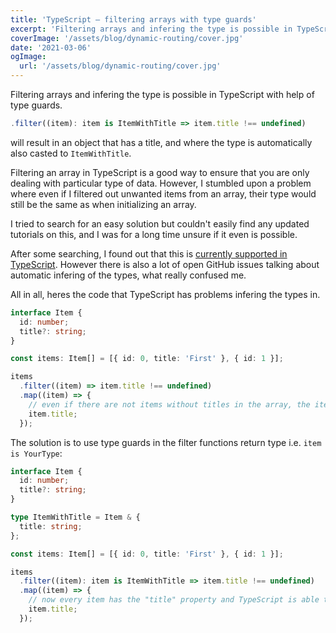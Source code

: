 ```yaml
---
title: 'TypeScript – filtering arrays with type guards'
excerpt: 'Filtering arrays and infering the type is possible in TypeScript with help of type guards.'
coverImage: '/assets/blog/dynamic-routing/cover.jpg'
date: '2021-03-06'
ogImage:
  url: '/assets/blog/dynamic-routing/cover.jpg'
---
```


Filtering arrays and infering the type is possible in TypeScript with help of type guards.

```typescript
.filter((item): item is ItemWithTitle => item.title !== undefined)
```

will result in an object that has a title, and where the type is automatically also casted to `ItemWithTitle`.

Filtering an array in TypeScript is a good way to ensure that you are only dealing with particular type of data. However, I stumbled upon a problem where even if I filtered out unwanted items from an array, their type would still be the same as when initializing an array.

I tried to search for an easy solution but couldn't easily find any updated tutorials on this, and I was for a long time unsure if it even is possible.

After some searching, I found out that this is [currently supported in TypeScript](https://github.com/microsoft/TypeScript/issues/16069). However there is also a lot of open GitHub issues talking about automatic infering of the types, what really confused me.

All in all, heres the code that TypeScript has problems infering the types in.

```typescript
interface Item {
  id: number;
  title?: string;
}

const items: Item[] = [{ id: 0, title: 'First' }, { id: 1 }];

items
  .filter((item) => item.title !== undefined)
  .map((item) => {
    // even if there are not items without titles in the array, the item.title is of type `string | undefined`
    item.title;
  });
```

The solution is to use type guards in the filter functions return type i.e. `item is YourType`:

```typescript
interface Item {
  id: number;
  title?: string;
}

type ItemWithTitle = Item & {
  title: string;
};

const items: Item[] = [{ id: 0, title: 'First' }, { id: 1 }];

items
  .filter((item): item is ItemWithTitle => item.title !== undefined)
  .map((item) => {
    // now every item has the "title" property and TypeScript is able to infer the type
    item.title;
  });
```
